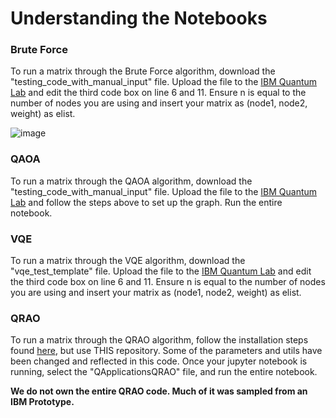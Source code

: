 # Understanding the Notebooks

### Brute Force

To run a matrix through the Brute Force algorithm, download the "testing_code_with_manual_input" file. Upload the file to the [IBM Quantum Lab](https://quantum-computing.ibm.com/) and edit the third code box on line 6 and 11. Ensure n is equal to the number of nodes you are using and insert your matrix as (node1, node2, weight) as elist.

![image](https://user-images.githubusercontent.com/60513606/202305084-e75a7377-2cf4-4b2f-a4e5-1e7fbc95353d.png)

### QAOA

To run a matrix through the QAOA algorithm, download the "testing_code_with_manual_input" file. Upload the file to the [IBM Quantum Lab](https://quantum-computing.ibm.com/) and follow the steps above to set up the graph. Run the entire notebook.

### VQE

To run a matrix through the VQE algorithm, download the "vqe_test_template" file. Upload the file to the [IBM Quantum Lab](https://quantum-computing.ibm.com/) and edit the third code box on line 6 and 11. Ensure n is equal to the number of nodes you are using and insert your matrix as (node1, node2, weight) as elist.

### QRAO

To run a matrix through the QRAO algorithm, follow the installation steps found [here](https://github.com/qiskit-community/prototype-qrao/blob/main/INSTALL.md), but use THIS repository. Some of the parameters and utils have been changed and reflected in this code. Once your jupyter notebook is running, select the "QApplicationsQRAO" file, and run the entire notebook.

**We do not own the entire QRAO code. Much of it was sampled from an IBM Prototype.**
